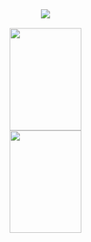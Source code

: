 <!--타이틀 부분-->
<div align="center">
  <img src="https://capsule-render.vercel.app/api?type=venom&height=200&text=🖐️%20Hi%20there%20🖐️&fontSize=70&color=0:8871e5,100:b678c4&stroke=b678c4" />
</div>
<br>
<div align="center">
  <!--<img align="center" style="height:180px" src="https://github-readme-stats.vercel.app/api?username=dapui&show_icons=true&include_all_commits=true&theme=nord&hide_border=true" alt="Dapui's github stats" />-->
  <img align="center" style="width:50%;height:180px" src="https://github-readme-stats.vercel.app/api?username=dapui&amp;hide=&amp;hide_title=true&amp;show_icons=true&amp;include_all_commits=true&amp;theme=nord">
  <img align="center" style="width:49.9%;height:180px" src="https://github-readme-stats.vercel.app/api/top-langs/?username=dapui&layout=compact&theme=nord&hide_border=true" />
</div>
